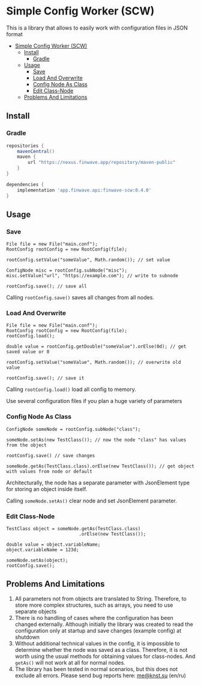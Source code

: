 # Simple Config Worker (SCW) 
This is a library that allows to easily work with configuration files in JSON format

<!-- TOC -->
* [Simple Config Worker (SCW)](#simple-config-worker-scw-)
  * [Install](#install)
    * [Gradle](#gradle)
  * [Usage](#usage)
    * [Save](#save)
    * [Load And Overwrite](#load-and-overwrite)
    * [Config Node As Class](#config-node-as-class)
    * [Edit Class-Node](#edit-class-node)
  * [Problems And Limitations](#problems-and-limitations)
<!-- TOC -->

## Install
### Gradle

```gradle
repositories {
    mavenCentral()
    maven {
        url "https://nexus.finwave.app/repository/maven-public"
    }
}

dependencies {
    implementation 'app.finwave.api:finwave-scw:0.4.0'
}
```

## Usage

### Save

```
File file = new File("main.conf");
RootConfig rootConfig = new RootConfig(file);

rootConfig.setValue("someValue", Math.random()); // set value

ConfigNode misc = rootConfig.subNode("misc");
misc.setValue("url", "https://example.com"); // write to subnode

rootConfig.save(); // save all
```

Calling `rootConfig.save()` saves all changes from all nodes.

### Load And Overwrite

```
File file = new File("main.conf");
RootConfig rootConfig = new RootConfig(file);
rootConfig.load();

double value = rootConfig.getDouble("someValue").orElse(0d); // get saved value or 0

rootConfig.setValue("someValue", Math.random()); // overwrite old value 

rootConfig.save(); // save it
```

Calling `rootConfig.load()` load all config to memory.

Use several configuration files if you plan a huge variety of parameters

### Config Node As Class

```
ConfigNode someNode = rootConfig.subNode("class");

someNode.setAs(new TestClass()); // now the node "class" has values from the object

rootConfig.save() // save changes

someNode.getAs(TestClass.class).orElse(new TestClass()); // get object with values from node or default
```

Architecturally, the node has a separate parameter with JsonElement type for storing an object inside itself.

Calling `someNode.setAs()` clear node and set JsonElement parameter.

### Edit Class-Node

``` 
TestClass object = someNode.getAs(TestClass.class)
                           .orElse(new TestClass());

double value = object.variableName;
object.variableName = 123d;

someNode.setAs(object);
rootConfig.save();
```

## Problems And Limitations

1. All parameters not from objects are translated to String. Therefore, to store more complex structures, such as arrays, you need to use separate objects
2. There is no handling of cases where the configuration has been changed externally. Although initially the library was created to read the configuration only at startup and save changes (example config) at shutdown
3. Without additional technical values in the config, it is impossible to determine whether the node was saved as a class. Therefore, it is not worth using the usual methods for obtaining values for class-nodes. And `getAs()` will not work at all for normal nodes.
4. The library has been tested in normal scenarios, but this does not exclude all errors. Please send bug reports here: me@knst.su (en/ru)